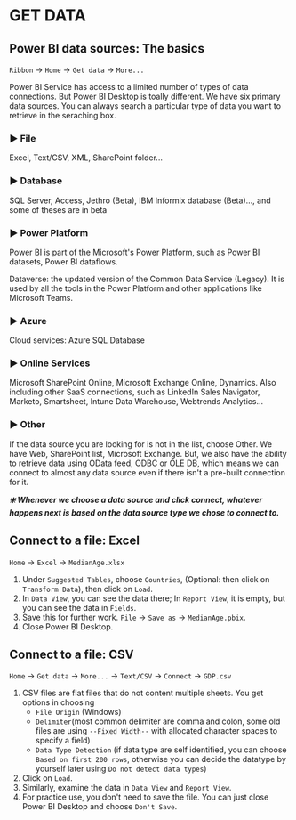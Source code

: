 # GET DATA

## Power BI data sources: The basics

`Ribbon` -> `Home` -> `Get data` -> `More...`

Power BI Service has access to a limited number of types of data connections. But Power BI Desktop is toally different. We have six primary data sources. You can always search a particular type of data you want to retrieve in the seraching box.

### :arrow_forward: File
Excel, Text/CSV, XML, SharePoint folder...

### :arrow_forward: Database
SQL Server, Access, Jethro (Beta), IBM Informix database (Beta)..., and some of theses are in beta

### :arrow_forward: Power Platform
Power BI is part of the Microsoft's Power Platform, such as Power BI datasets, Power BI dataflows. 

Dataverse: the updated version of the Common Data Service (Legacy). It is used by all the tools in the Power Platform and other applications like Microsoft Teams.

### :arrow_forward: Azure
Cloud services: Azure SQL Database

### :arrow_forward: Online Services
Microsoft SharePoint Online, Microsoft Exchange Online, Dynamics. Also including other SaaS connections, such as LinkedIn Sales Navigator, Marketo, Smartsheet, Intune Data Warehouse, Webtrends Analytics...

### :arrow_forward: Other
If the data source you are looking for is not in the list, choose Other. We have Web, SharePoint list, Microsoft Exchange. But, we also have the ability to retrieve data using OData feed, ODBC or OLE DB, which means we can connect to almost any data source even if there isn't a pre-built connection for it.

***:sparkle: Whenever we choose a data source and click connect, whatever happens next is based on the data source type we chose to connect to.***

## Connect to a file: Excel
`Home` -> `Excel` -> `MedianAge.xlsx`

1. Under `Suggested Tables`, choose `Countries`, (Optional: then click on `Transform Data`), then click on `Load`.
2. In `Data View`, you can see the data there; In `Report View`, it is empty, but you can see the data in `Fields`.
3. Save this for further work. `File` -> `Save as` -> `MedianAge.pbix`.
4. Close Power BI Desktop.

## Connect to a file: CSV
`Home` -> `Get data` -> `More...` -> `Text/CSV` -> `Connect` -> `GDP.csv`

1. CSV files are flat files that do not content multiple sheets. You get options in choosing 
   - `File Origin` (Windows)
   - `Delimiter`(most common delimiter are comma and colon, some old files are using `--Fixed Width--` with allocated character spaces to specify a field)
   - `Data Type Detection` (if data type are self identified, you can choose `Based on first 200 rows`, otherwise you can decide the datatype by yourself later using `Do not detect data types`)
2. Click on `Load`.
3. Similarly, examine the data in `Data View` and `Report View`.
4. For practice use, you don't need to save the file. You can just close Power BI Desktop and choose `Don't Save`.
